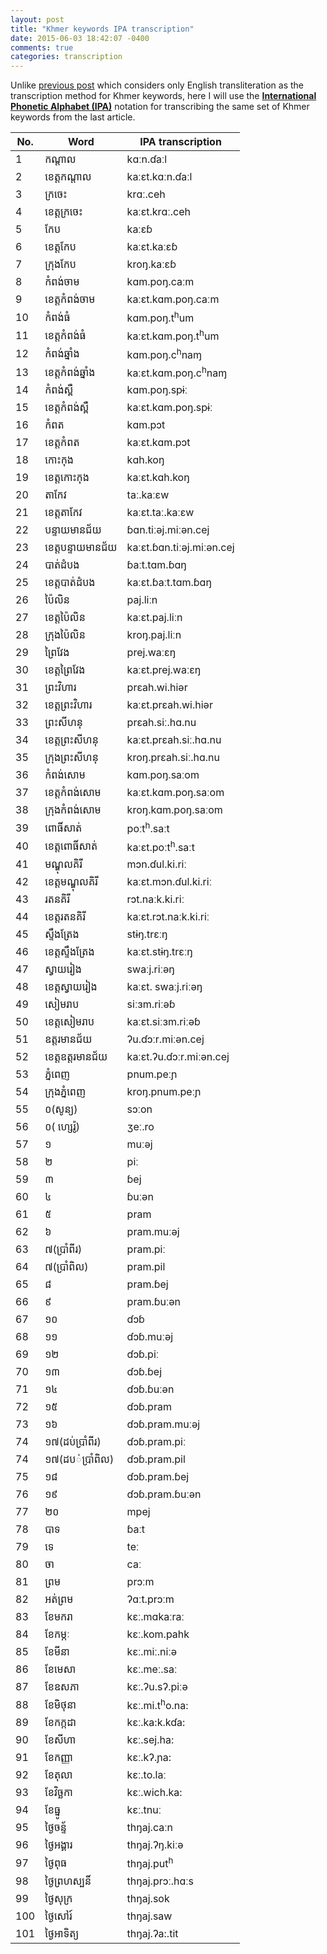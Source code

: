 ```yaml
---
layout: post
title: "Khmer keywords IPA transcription"
date: 2015-06-03 18:42:07 -0400
comments: true
categories: transcription
---
```

Unlike [previous post](/blog/2015/05/29/khmer-keywords-transliteration) which considers only English transliteration as the transcription method for Khmer keywords, here I will use the [**International Phonetic Alphabet (IPA)**](https://en.wikipedia.org/wiki/International_Phonetic_Alphabet) notation for transcribing the same set of Khmer keywords from the last article.
<!-- more -->

| No. | Word             | IPA transcription    |
|-----|------------------|------------------|
| 1   | កណ្តាល | kɑːn.ɗaːl |
| 2   | ខេត្ត​កណ្តាល | kaːɛt.kɑːn.ɗaːl |
| 3   | ក្រចេះ​​ | krɑː.ceh |
| 4   | ខេត្ត​ក្រចេះ​​ | kaːɛt.krɑː.ceh | 
| 5   | កែប | kaːɛɓ |
| 6   | ខេត្ត​កែប | kaːɛt.kaːɛɓ |
| 7   | ក្រុង​កែប | kroŋ.kaːɛɓ |
| 8   | កំពង់ចាម | kɑm.poŋ.caːm |
| 9   | ខេត្ត​កំពង់ចាម | kaːɛt.kɑm.poŋ.caːm |
| 10  | កំពង់ធំ | kɑm.poŋ.t<sup>h</sup>um |
| 11  | ខេត្ត​កំពង់ធំ | kaːɛt.kɑm.poŋ.t<sup>h</sup>um |
| 12  | កំពង់ឆ្នាំង | kɑm.poŋ.c<sup>h</sup>naɱ |
| 13  | ខេត្ត​កំពង់ឆ្នាំង | kaːɛt.kɑm.poŋ.c<sup>h</sup>naɱ |
| 14  | កំពង់ស្ពឺ | kɑm.poŋ.spɨː |
| 15  | ខេត្ត​កំពង់ស្ពឺ | kaːɛt.kɑm.poŋ.spɨː |
| 16  | កំពត | kɑm.pɔt |
| 17  | ខេត្ត​កំពត | kaːɛt.kɑm.pɔt |
| 18  | កោះកុង | kɑh.koŋ |
| 19  | ខេត្ត​កោះកុង | kaːɛt.kɑh.koŋ |
| 20  | តាកែវ | taː.kaːɛw |
| 21  | ខេត្ត​តាកែវ | kaːɛt.taː.kaːɛw |
| 22  | បន្ទាយមានជ័យ | ɓɑn.tiːəj.miːən.cej |
| 23  | ខេត្ត​បន្ទាយមានជ័យ | kaːɛt.ɓɑn.tiːəj.miːən.cej |
| 24  | បាត់ដំបង | ɓaːt.tɑm.ɓɑŋ |
| 25  | ខេត្ត​បាត់ដំបង | kaːɛt.ɓaːt.tɑm.ɓɑŋ |
| 26  | ប៉ៃលិន | paj.liːn |
| 27  | ខេត្ត​ប៉ៃលិន | kaːɛt.paj.liːn |
| 28  | ក្រុង​ប៉ៃលិន | kroŋ.paj.liːn |
| 29  | ព្រៃវែង | prej.waːɛŋ |
| 30  | ខេត្ត​ព្រៃវែង | kaːɛt.prej.waːɛŋ |
| 31  | ព្រះវិហារ | prɛah.wi.hiər |
| 32  | ខេត្ត​ព្រះវិហារ | kaːɛt.prɛah.wi.hiər |
| 33  | ព្រះសីហនុ | prɛah.siː.hɑ.nu |
| 34  | ខេត្ត​ព្រះសីហនុ | kaːɛt.prɛah.siː.hɑ.nu |
| 35  | ក្រុង​ព្រះសីហនុ | kroŋ.prɛah.siː.hɑ.nu |
| 36  | កំពង់សោម | kɑm.poŋ.saːom |
| 37  | ខេត្ត​កំពង់សោម | kaːɛt.kɑm.poŋ.saːom |
| 38  | ក្រុង​កំពង់សោម | kroŋ.kɑm.poŋ.saːom |
| 39  | ពោធិ៍សាត់ | poːt<sup>h</sup>.saːt |
| 40  | ខេត្ត​ពោធិ៍សាត់ | kaːɛt.poːt<sup>h</sup>.saːt |
| 41  | មណ្ឌុលគិរី | mɔn.ɗul.ki.riː |
| 42  | ខេត្ត​មណ្ឌុលគិរី | kaːɛt.mɔn.ɗul.ki.riː |
| 43  | រតនគិរី | rɔt.naːk.ki.riː |
| 44  | ខេត្ត​រតនគិរី | kaːɛt.rɔt.naːk.ki.riː |
| 45  | ស្ទឹងត្រែង | stɨŋ.trɛːŋ |
| 46  | ខេត្ត​ស្ទឹងត្រែង | kaːɛt.stɨŋ.trɛːŋ |
| 47  | ស្វាយរៀង | swaːj.riːəŋ |
| 48  | ខេត្ត​ស្វាយរៀង | kaːɛt. swaːj.riːəŋ |
| 49  | សៀមរាប | siːɜm.riːəɓ |
| 50  | ខេត្ត​សៀមរាប | kaːɛt.siːɜm.riːəɓ |
| 51  | ឧត្តរមានជ័យ | ʔu.ɗɔːr.miːən.cej |
| 52  | ខេត្ត​ឧត្តរមានជ័យ | kaːɛt.ʔu.ɗɔːr.miːən.cej |
| 53  | ភ្នំពេញ | pnum.peːɲ |
| 54  | ក្រុង​ភ្នំពេញ | kroŋ.pnum.peːɲ |
| 55  | ០(សូន្យ) | sɔːon | 
| 56  | ០( ហ្សេរ៉ូ) | ʒeː.ro |
| 57  | ១ | muːəj |
| 58  | ២ | piː |
| 59  | ៣ | ɓej |
| 60  | ៤ | ɓuːən |
| 61  | ៥ | pram |
| 62  | ៦ | pram.muːəj |
| 63  | ៧(ប្រាំពីរ) | pram.piː |
| 64  | ៧(ប្រាំពិល) | pram.pil |
| 65  | ៨ | pram.ɓej |
| 66  | ៩ | pram.ɓuːən |
| 67  | ១០ | ɗɔɓ |
| 68  | ១១ | ɗɔɓ.muːəj |
| 69  | ១២ | ɗɔɓ.piː |
| 70  | ១៣ | ɗɔɓ.ɓej |
| 71  | ១៤ | ɗɔɓ.ɓuːən |
| 72  | ១៥ | ɗɔɓ.pram |
| 73  | ១៦ | ɗɔɓ.pram.muːəj |
| 74  | ១៧(ដប់​ប្រាំពីរ) | ɗɔɓ.pram.piː |
| 74  | ១៧(ដប​់ប្រាំពិល) | ɗɔɓ.pram.pil |
| 75  | ១៨ | ɗɔɓ.pram.ɓej |
| 76  | ១៩ | ɗɔɓ.pram.ɓuːən |
| 77  | ២០ | mpej |
| 78  | បាទ | ɓaːt |
| 79  | ទេ | teː |
| 80  | ចា | caː |
| 81  | ព្រម | prɔːm |
| 82  | ឣត់ព្រម | ʔɑːt.prɔːm |
| 83  | ខែ​មករា | kɛː.mɑkaːraː |
| 84  | ខែ​កម្ភៈ | kɛː.kom.pahk |
| 85  | ខែ​មីនា | kɛː.miː.niːə |
| 86  | ខែ​មេសា | kɛː.meː.saː |
| 87  | ខែ​ឧសភា | kɛː.ʔu.sʔ.piːə |
| 88  | ខែ​មិថុនា | kɛː.mi.t<sup>h</sup>o.na: |
| 89  | ខែ​កក្កដា | kɛː.ka:k.kɗa: |
| 90  | ខែ​សីហា | kɛː.sej.ha: |
| 91  | ខែ​កញ្ញា | kɛː.kʔ.ɲa: |
| 92  | ខែ​តុលា | kɛː.to.laː |
| 93  | ខែ​វិច្ឆកា | kɛː.wich.ka: |
| 94  | ខែ​ធ្នូ | kɛː.tnuː |
| 95  | ថ្ងៃ​ចន្ទ័ | thŋaj.caːn |
| 96  | ថ្ងៃ​ឣង្គារ | thŋaj.ʔŋ.kiːə |
| 97  | ថ្ងៃ​ពុធ | thŋaj.put<sup>h</sup> |
| 98  | ថ្ងៃ​ព្រហស្បនិ៍ | thŋaj.prɔː.hɑːs |
| 99  | ថ្ងៃ​សុក្រ | thŋaj.sok |
| 100 | ថ្ងៃ​សៅរ៍ | thŋaj.saw |
| 101 | ថ្ងៃ​ឣាទិត្យ | thŋaj.ʔa:.tit |

<!---
| 102 | បញ្ឈប់ | Banhchhob |
| 103 | ឈប់ | Chhob |
| 104 | បញ្ចប់ | Banhchob |
| 105 | បន្ត | Bantor |
| 106 | ថយក្រោយ | Thoykraoy |
| 107 | ទៅមុខ | Tovmukh |
| 108 | ម្តងទៀត | Mdorngteat |
| 109 | ផ្តាំសារ | Phdamsar |
| 110 | ទំពរ័ដើម | Tompordaem |
| 111 | ទំពរ័មុន | Tompor Mun |
| 112 | ទំពរ័បន្ទាប់ | Tompor Bantorb |
| 113 | ព័ត៍មាន | Pordmean |
| 114 | ចុះ​ឈ្មោះ | Choh Chhmoh |
| 115 | លុប​ឈ្មោះ | Loub Chhmoh |
| 116 | ហៅ | Haw |
| 117 | កុំ​ហៅ | Kom Haw |
| 118 | បញ្ចី | Bnhchi |
| 119 | ការី​ទូរសព្ទ័ | Kari Toursapt |
| 120 | ប្រុស | Bros |
| 121 | បុរស | Boros |
| 122 | នារី | Neari |
| 123 | ស្ត្រី | Strei |
| 124 | ថ្ងៃ | Thngai |
| 125 | ឣាទិត្យ | Atith |
| 126 | សប្ដាស៍ | Sabda |
| 127 | ខែ | Khe |
| 128 | ឆ្នាំ | Chhnom |
| 129 | ថ្ងៃ​នេះ | Thngai nih |
| 130 | ម្សិលមិុញ | Mselminh |
| 131 | ម្សិលម្ងៃ | Mselmngai |
| 132 | ម្សិលម្ងៃ​មួយ | Mselmngai Muey |
| 133 | ថ្ងៃ​ស្ឣែក | Thngai Saaek |
| 134 | ខាន​ស្ឣែក | Khan Saaek |
| 135 | ប្រឹក្សា | Breoksa |
| 136 | រលាក​ថ្លើម​ឣា | Roleak Thlaem A |
| 137 | រលាក​ថ្លើម​បេ | Roleak Thlaem Be |
| 138 | រលាក​ថ្លើម​សេ | Roleak Thlaem Se |
| 139 | តេតតាណុស | Tettanos |
| 140 | គ្រុន​ពោះវៀន | Khrun Poushvien |
| 141 | ឣាសន្នរោគ | Arsannrouk |
| 142 | រលាក​ស្រោមខួរ | Roleak Sraomkhuer |
| 143 | ឆ្កែឆ្កួត | Chhkechhkout |
| 144 | គ្រុនចាញ់ | Khrunchanh |
| 145 | គ្រុនឈាម | Khrunchheam |
| 146 | ផ្ដាសសាយ | Phdassai |
| 147 | ផ្ដាសសាយ​បក្សី | Phdassai Baksey |
| 148 | បរាសិត | Boraset |
| 149 | គ្រុនក្ដៅ | Khrunkdaw |
| 150 | ប្រកាំង | Brokhang |
| 151 | ខ្សោយ​បេះដូង | Khsaoy Behdoung |
| 152 | ភ្នែក​ក្រហម | Phnek Krahorm |
| 153 | រាគ | Reak |
| 154 | រាគរូស | Reakroos |
| 155 | ក្រិន​ថ្លើម | Kren Thlaem |
| 156 | គ្រួស​តំរងនោម | Khros Tamrongnoum |
| 157 | ទាចទឹក | Taechteok |
| 158 | មហារីក​ដោះ | Maharik Dohs |
| 159 | មហារីក​តំរងនោម | Maharik Tamrongnoum |
| 160 | មហារីក​ស្បូន | Maharik Sboun |
| 161 | មហារីក​សួត | Maharik Suot |
| 162 | មហារីក | Maharik |
| 163 | ទឹកនោមផ្ឣែម | Teoknoumphaaem |
| 164 | ទឹកនោមប្រៃ | Teoknoumbrai |
| 165 | លើសឈាម | Leuschheam |
| 166 | ឣេដ៍ | Ead |
| 167 | សុីដា | Sida | 
| 168 | ស្ឣូច | Saouch |
| 169 | កញ្ជ្រិល | Kanhchril |
| 170 | ស្វាយ | Svay |
| 171 | ប្រមេះ | Bromeh |
| 172 | រលាក​ទងសួត | Roleak Torngsuot |
| 173 | របេង | Robeng |
| 174 | ជ្រូក | Chhruk |
| 175 | មាន់ | Moeon |
| 176 | ទា | Tiea |
| 177 | សេះ | Seh |
| 178 | ត្រី | Trei |
| 179 | ពោត | Poeut |
| 180 | ស្រូវ | Srouv |
| 181 | ឣង្ករ | Arngkr |
| 182 | ដំឡូងមី | Domloungmi |
| 183 | ដំឡូងផ្ឣែម | Domloungphaem |
| 184 | បន្លែ | Banlae |
| 185 | ផ្លែឈើ | Phlaechheu |
| 186 | សណ្ដែកដី | Sandaekdei |
| 187 | សណ្ដែកសៀង | Sandaekseang |
| 188 | ល្ង | lngr |
| 189 | ឣំពៅ | Ampov |
| 190 | ក្រចៅ | Khrochaw |
| 191 | ថ្នាំជក់ | Thnumchuek |
| 192 | កៅស៊ូ | Kawsuu |
--->